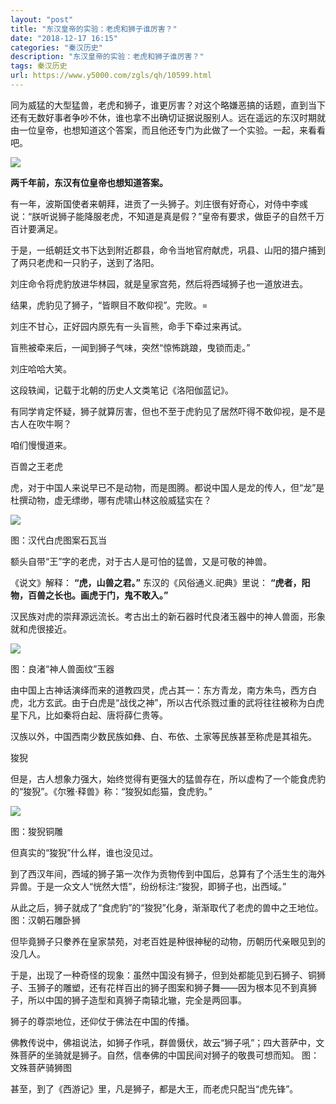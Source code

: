 ```yaml
---
layout: "post"
title: "东汉皇帝的实验：老虎和狮子谁厉害？"
date: "2018-12-17 16:15"
categories: "秦汉历史"
description: "东汉皇帝的实验：老虎和狮子谁厉害？"
tags: 秦汉历史
url: https://www.y5000.com/zgls/qh/10599.html
---
```






同为威猛的大型猛兽，老虎和狮子，谁更厉害？对这个略嫌恶搞的话题，直到当下还有无数好事者争吵不休，谁也拿不出确切证据说服别人。远在遥远的东汉时期就由一位皇帝，也想知道这个答案，而且他还专门为此做了一个实验。一起，来看看吧。

![](https://img.y5000.com/uploads/allimg/170114/093Z53a8-0.jpg)

**两千年前，东汉有位皇帝也想知道答案。**

有一年，波斯国使者来朝拜，进贡了一头狮子。刘庄很有好奇心，对侍中李彧说：“朕听说狮子能降服老虎，不知道是真是假？”皇帝有要求，做臣子的自然千万百计要满足。

于是，一纸朝廷文书下达到附近郡县，命令当地官府献虎，巩县、山阳的猎户捕到了两只老虎和一只豹子，送到了洛阳。

刘庄命令将虎豹放进华林园，就是皇家宫苑，然后将西域狮子也一道放进去。

结果，虎豹见了狮子，“皆瞑目不敢仰视”。完败。=

刘庄不甘心，正好园内原先有一头盲熊，命手下牵过来再试。

盲熊被牵来后，一闻到狮子气味，突然“惊怖跳踉，曳锁而走。”

刘庄哈哈大笑。

这段轶闻，记载于北朝的历史人文类笔记《洛阳伽蓝记》。

有同学肯定怀疑，狮子就算厉害，但也不至于虎豹见了居然吓得不敢仰视，是不是古人在吹牛啊？

咱们慢慢道来。

百兽之王老虎

虎，对于中国人来说早已不是动物，而是图腾。都说中国人是龙的传人，但“龙”是杜撰动物，虚无缥缈，哪有虎啸山林这般威猛实在？

![](https://img.y5000.com/uploads/allimg/170114/093Z52136-1.jpg)

图：汉代白虎图案石瓦当

额头自带“王”字的老虎，对于古人是可怕的猛兽，又是可敬的神兽。

《说文》解释： **“虎，山兽之君。”** 东汉的《风俗通义.祀典》里说： **“虎者，阳物，百兽之长也。画虎于门，鬼不敢入。”**

汉民族对虎的崇拜源远流长。考古出土的新石器时代良渚玉器中的神人兽面，形象就和虎很接近。

![](https://img.y5000.com/uploads/allimg/170114/093Z53454-2.jpg)

图：良渚“神人兽面纹”玉器

由中国上古神话演绎而来的道教四灵，虎占其一：东方青龙，南方朱鸟，西方白虎，北方玄武。由于白虎是“战伐之神”，所以古代杀戮过重的武将往往被称为白虎星下凡，比如秦将白起、唐将薛仁贵等。

汉族以外，中国西南少数民族如彝、白、布依、土家等民族甚至称虎是其祖先。

狻猊

但是，古人想象力强大，始终觉得有更强大的猛兽存在，所以虚构了一个能食虎豹的“狻猊”。《尔雅·释兽》称：“狻猊如彪猫，食虎豹。”

![](https://img.y5000.com/uploads/allimg/170114/093Z530P-3.jpg)

图：狻猊铜雕

但真实的“狻猊”什么样，谁也没见过。

到了西汉年间，西域的狮子第一次作为贡物传到中国后，总算有了个活生生的海外异兽。于是一众文人“恍然大悟”，纷纷标注:“狻猊，即狮子也，出西域。”

从此之后，狮子就成了“食虎豹”的“狻猊”化身，渐渐取代了老虎的兽中之王地位。图：汉朝石雕卧狮

但毕竟狮子只豢养在皇家禁苑，对老百姓是种很神秘的动物，历朝历代亲眼见到的没几人。

于是，出现了一种奇怪的现象：虽然中国没有狮子，但到处都能见到石狮子、铜狮子、玉狮子的雕塑，还有花样百出的狮子图案和狮子舞——因为根本见不到真狮子，所以中国的狮子造型和真狮子南辕北辙，完全是两回事。

狮子的尊崇地位，还仰仗于佛法在中国的传播。

佛教传说中，佛祖说法，如狮子作吼，群兽慑伏，故云“狮子吼”；四大菩萨中，文殊菩萨的坐骑就是狮子。自然，信奉佛的中国民间对狮子的敬畏可想而知。
图：文殊菩萨骑狮图

甚至，到了《西游记》里，凡是狮子，都是大王，而老虎只配当“虎先锋”。
